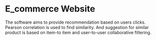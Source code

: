 # E_commerce Website  

The software aims to provide recommendation based on users clicks. Pearson correlation is used to find similarity. And suggestion for similar product is based on item-to item and user-to-user collaborative filtering. 
